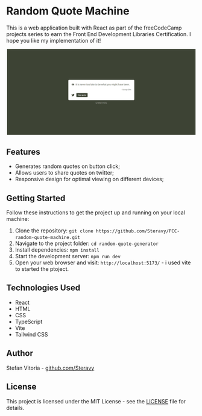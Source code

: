 # Random Quote Machine

This is a web application built with React as part of the freeCodeCamp projects series to earn the Front End Development Libraries Certification.
I hope you like my implementation of it!

<div align="center">
  <img src="https://github.com/Steravy/FCC-random-quote-machine/blob/main/public/rqm.png" alt="Random Quote Generator" width="500px" height='auto' />
</div>

## Features

- Generates random quotes on button click;
- Allows users to share quotes on twitter;
- Responsive design for optimal viewing on different devices;

## Getting Started

Follow these instructions to get the project up and running on your local machine:

1. Clone the repository: `git clone https://github.com/Steravy/FCC-random-quote-machine.git`
2. Navigate to the project folder: `cd random-quote-generator`
3. Install dependencies: `npm install`
4. Start the development server: `npm run dev`
5. Open your web browser and visit: `http://localhost:5173/` - i used vite to started the ptoject.

## Technologies Used

- React
- HTML
- CSS
- TypeScript
- Vite
- Tailwind CSS

## Author

Stefan Vitoria - [github.com/Steravy](https://github.com/Steravy)

## License

This project is licensed under the MIT License - see the [LICENSE](LICENSE) file for details.

